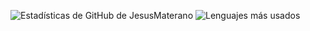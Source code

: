 ![Estadísticas de GitHub de JesusMaterano](https://github-readme-stats-lmehry1mv-jesusmateranos-projects.vercel.app/api?username=JesusMaterano&count_private=true&show_icons=true&include_all_commits=true)
![Lenguajes más usados](https://github-readme-stats-lmehry1mv-jesusmateranos-projects.vercel.app/api/top-langs/?username=JesusMaterano&layout=compact&count_private=true)
